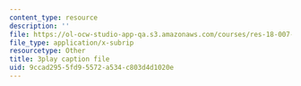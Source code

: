 ```yaml
---
content_type: resource
description: ''
file: https://ol-ocw-studio-app-qa.s3.amazonaws.com/courses/res-18-007-calculus-revisited-multivariable-calculus-fall-2011/9ccad2955fd95572a534c803d4d1020e_nFf_SJRwfaY.vtt
file_type: application/x-subrip
resourcetype: Other
title: 3play caption file
uid: 9ccad295-5fd9-5572-a534-c803d4d1020e
---
```

